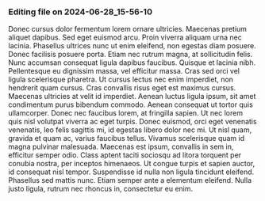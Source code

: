 

### Editing file on 2024-06-28_15-56-10

Donec cursus dolor fermentum lorem ornare ultricies. Maecenas pretium aliquet dapibus. Sed eget euismod arcu. Proin viverra aliquam urna nec lacinia. Phasellus ultrices nunc ut enim eleifend, non egestas diam posuere. Donec facilisis posuere porta. Etiam nec rutrum magna, at sollicitudin felis. Nunc accumsan consequat ligula dapibus faucibus. Quisque et lacinia nibh. Pellentesque eu dignissim massa, vel efficitur massa. Cras sed orci vel ligula scelerisque pharetra. Ut cursus lectus nec enim imperdiet, non hendrerit quam cursus. Cras convallis risus eget est maximus cursus. Maecenas ultricies at velit id imperdiet.
Aenean luctus ligula ipsum, sit amet condimentum purus bibendum commodo. Aenean consequat ut tortor quis ullamcorper. Donec nec faucibus lorem, at fringilla sapien. Ut nec lorem quis nisl volutpat viverra ac eget turpis. Donec euismod, orci eget venenatis venenatis, leo felis sagittis mi, id egestas libero dolor nec mi. Ut nisl quam, gravida et quam ac, varius faucibus tellus. Vivamus scelerisque quam id magna pulvinar malesuada.
Maecenas est ipsum, convallis in sem in, efficitur semper odio. Class aptent taciti sociosqu ad litora torquent per conubia nostra, per inceptos himenaeos. Ut congue turpis et sapien auctor, id consequat nisl tempor. Suspendisse id nulla non ligula tincidunt eleifend. Phasellus sed mattis nunc. Etiam semper ante a elementum eleifend. Nulla justo ligula, rutrum nec rhoncus in, consectetur eu enim.


